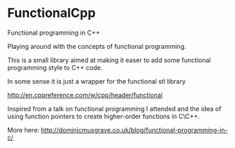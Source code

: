 # FunctionalCpp
Functional programming in C++

Playing around with the concepts of functional programming. 

This is a small library aimed at making it easer to add some functional programming style to C++ code.

In some sense it is just a wrapper for the functional stl library

http://en.cppreference.com/w/cpp/header/functional

Inspired from a talk on functional programming I attended and the idea of using function pointers to create higher-order functions in C\C++.

More here: http://dominicmusgrave.co.uk/blog/functional-programming-in-c/